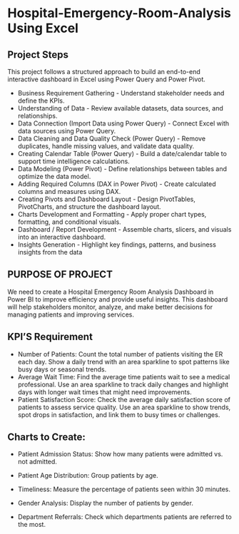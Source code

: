 # Hospital-Emergency-Room-Analysis Using Excel

## Project Steps

This project follows a structured approach to build an end-to-end interactive dashboard in Excel using Power Query and Power Pivot.
* Business Requirement Gathering - Understand stakeholder needs and define the KPIs.
* Understanding of Data - Review available datasets, data sources, and relationships.
* Data Connection (Import Data using Power Query) - Connect Excel with data sources using Power Query.
* Data Cleaning and Data Quality Check (Power Query) - Remove duplicates, handle missing values, and validate data quality.
* Creating Calendar Table (Power Query) - Build a date/calendar table to support time intelligence calculations.
* Data Modeling (Power Pivot) - Define relationships between tables and optimize the data model.
* Adding Required Columns (DAX in Power Pivot) - Create calculated columns and measures using DAX.
* Creating Pivots and Dashboard Layout - Design PivotTables, PivotCharts, and structure the dashboard layout.
* Charts Development and Formatting - Apply proper chart types, formatting, and conditional visuals.
* Dashboard / Report Development - Assemble charts, slicers, and visuals into an interactive dashboard.
* Insights Generation - Highlight key findings, patterns, and business insights from the data


## PURPOSE OF PROJECT
We need to create a Hospital Emergency Room Analysis Dashboard in Power BI to improve efficiency and provide useful insights. This dashboard will help stakeholders monitor, analyze, and make better decisions for managing patients and improving services.
## KPI’S Requirement
* Number of Patients:
Count the total number of patients visiting the ER each day.
Show a daily trend with an area sparkline to spot patterns like busy days or seasonal trends.
* Average Wait Time:
Find the average time patients wait to see a medical professional.
Use an area sparkline to track daily changes and highlight days with longer wait times that might need improvements.
* Patient Satisfaction Score:
Check the average daily satisfaction score of patients to assess service quality.
Use an area sparkline to show trends, spot drops in satisfaction, and link them to busy times or challenges.

## Charts to Create:
* Patient Admission Status: Show how many patients were admitted vs. not admitted.

* Patient Age Distribution: Group patients by age.

* Timeliness: Measure the percentage of patients seen within 30 minutes.

* Gender Analysis: Display the number of patients by gender. 

* Department Referrals: Check which departments patients are referred to the most.
